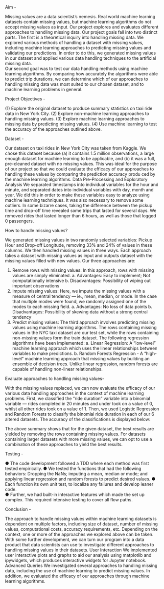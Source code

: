 Aim - 

Missing values are a data scientist’s nemesis. Real world machine learning datasets contain missing values, but machine learning algorithms do not accept missing values as input. Our project explores and evaluates different approaches to handling missing data. 
Our project goals fall into two distinct parts. The first is a theoretical inquiry into handling missing data. We explored various methods of handling a dataset with missing values, including machine learning approaches to predicting missing values and validating our predictions. In order to do this, we generated missing values in our dataset and applied various data handling techniques to the artificial missing data.  
Our second goal was to test our data handling methods using machine learning algorithms. By comparing how accurately the algorithms were able to predict trip durations, we can determine which of our approaches to handling missing data was most suited to our chosen dataset, and to machine learning problems in general. 

Project Objectives -  

(1) Explore the original dataset to produce summary statistics on taxi ride data in New York City. 
(2) Explore non-machine learning approaches to handling missing values. 
(3) Explore machine learning approaches to missing data by predicting missing values. 
(4) Use machine learning to test the accuracy of the approaches outlined above. 

Dataset -

Our dataset on taxi rides in New York City was taken from Kaggle. We chose this dataset because (a) it contains 1.5 million observations, a large enough dataset for machine learning to be applicable, and (b) it was a full, pre-cleaned dataset with no missing values. This was ideal for the purpose of our project so that we could evaluate the efficacy of our approaches to handling these values by comparing the prediction accuracy produ ced by the machine learning algorithms. 
Data Pre-Processing and Exploratory Analysis We separated timestamps into individual variables for the hour and minute, and separated dates into individual variables with day, month and year. We did this in order to make these variables easy to analyze using machine learning techniques. 
It was also necessary to remove some outliers. In some bizarre cases, taking the difference between the pickup time and drop-off time revealed some trips that lasted for several days. We removed rides that lasted longer than 6 hours, as well as those that logged 0 passengers.  
                                  
How to handle missing values? 

We generated missing values in two randomly selected variables: Pickup Hour and Drop-off Longitude, removing 33% and 24% of values in these columns. We then handled missing values in three ways. Each approach takes a dataset with missing values as input and outputs dataset with the missing values filled with new values. Our three approaches are: 
1. Remove rows with missing values: In this approach, rows with missing values are simply eliminated. 
  a. Advantages:  Easy to implement; Not computationally intensive 
  b. Disadvantages: Possibility of wiping out important observations 
2. Impute missing values: Here, we impute the missing values with a measure of central tendency — ie., mean, median, or mode.  In the case that multiple modes were found, we randomly assigned one of the modes to each missing field. 
  a. Advantages: No loss of data points 
  b. Disadvantages: Possibility of skewing data without a strong central tendency 
3. Predict missing values: The third approach involves predicting missing values using machine learning algorithms. The rows containing missing values in the NYC taxi dataset are our test set, while the rows containing non-missing values form the train dataset. The following regression algorithms have been implemented: 
  a. Linear Regression: A “low-level” machine learning approach which uses the linear relationships between variables to make predictions. 
  b. Random Forests Regression - A “high-level” machine learning approach that missing values by building an ensemble of decision trees. Unlike linear regression, random forests are capable of handling non-linear relationships.  
 
Evaluate approaches to handling missing values-

With the missing values replaced, we can now evaluate the efficacy of our various data handling approaches in the context of machine learning problems. First, we classified the “ride duration” variable into a binomial variable — rides completed in 20 minutes and under took on a value of 0, whilst all other rides took on a value of 1. Then, we used Logistic Regression and Random Forests to classify the binomial ride duration in each of our 6 altered datasets. The accuracy of the classifications is displayed below: 
                           
The above summary shows that for the given dataset, the best results are yielded by removing the rows containing missing values. For datasets containing larger datasets with more missing values, we can opt to use a combination of these approaches to yield the best results. 

Testing -

● The code development followed a TDD where each method was first tested empirically. 
● We tested the functions that had the following behaviors: Dropping the NaNs; imputing a mean, median or mode; and applying linear regression and random forests to predict desired values.
● Each function its own unit test, to localize any failures and develop leaner code.  
● Further, we had built-in interactive features which made the set up complex. This required intensive testing to cover all flow paths. 

Conclusion - 

The approach to handle missing values within machine learning datasets is dependent on multiple factors, including size of dataset, number of missing values, computational costs, accuracy requirements, etc. Depending on the context, one or more of the approaches we explored above can be taken. With some further development, we can turn our program into a data product that data scientists can use to investigate different approaches to handling missing values in their datasets. 
User Interaction We implemented user interactive plots and graphs to aid our analysis using matplotlib and ipywidgets, which produces interactive widgets for Jupyter notebook. 
Advanced Queries We investigated several approaches to handling missing data, including the use of machine learning to predict missing values. In addition, we evaluated the efficacy of our approaches through machine learning algorithms. 

